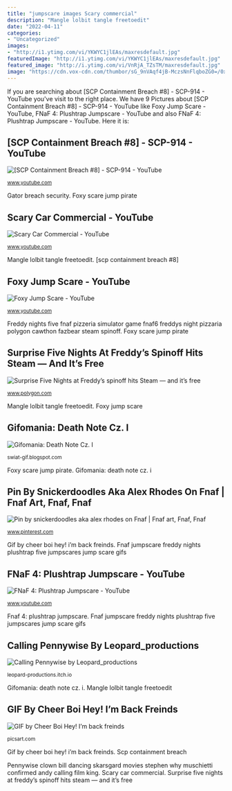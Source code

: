 ```yaml
---
title: "jumpscare images Scary commercial"
description: "Mangle lolbit tangle freetoedit"
date: "2022-04-11"
categories:
- "Uncategorized"
images:
- "http://i1.ytimg.com/vi/YKWYC1jlEAs/maxresdefault.jpg"
featuredImage: "http://i1.ytimg.com/vi/YKWYC1jlEAs/maxresdefault.jpg"
featured_image: "http://i.ytimg.com/vi/VnRjA_TZsTM/maxresdefault.jpg"
image: "https://cdn.vox-cdn.com/thumbor/sG_9nVAqf4jB-MczsNnFlqboZG0=/0x28:1438x781/fit-in/1200x630/cdn.vox-cdn.com/uploads/chorus_asset/file/9809345/fnaf6.jpg"
---
```


If you are searching about [SCP Containment Breach #8] - SCP-914 - YouTube you've visit to the right place. We have 9 Pictures about [SCP Containment Breach #8] - SCP-914 - YouTube like Foxy Jump Scare - YouTube, FNaF 4: Plushtrap Jumpscare - YouTube and also FNaF 4: Plushtrap Jumpscare - YouTube. Here it is:

## [SCP Containment Breach #8] - SCP-914 - YouTube

![[SCP Containment Breach #8] - SCP-914 - YouTube](http://i1.ytimg.com/vi/YKWYC1jlEAs/maxresdefault.jpg "Gator breach security")

<small>www.youtube.com</small>

Gator breach security. Foxy scare jump pirate

## Scary Car Commercial - YouTube

![Scary Car Commercial - YouTube](https://i.ytimg.com/vi/lwnvpRob7iE/hqdefault.jpg "Calling pennywise by leopard_productions")

<small>www.youtube.com</small>

Mangle lolbit tangle freetoedit. [scp containment breach #8]

## Foxy Jump Scare - YouTube

![Foxy Jump Scare - YouTube](http://i.ytimg.com/vi/VnRjA_TZsTM/maxresdefault.jpg "Pin by snickerdoodles aka alex rhodes on fnaf")

<small>www.youtube.com</small>

Freddy nights five fnaf pizzeria simulator game fnaf6 freddys night pizzaria polygon cawthon fazbear steam spinoff. Foxy scare jump pirate

## Surprise Five Nights At Freddy’s Spinoff Hits Steam — And It’s Free

![Surprise Five Nights at Freddy’s spinoff hits Steam — and it’s free](https://cdn.vox-cdn.com/thumbor/sG_9nVAqf4jB-MczsNnFlqboZG0=/0x28:1438x781/fit-in/1200x630/cdn.vox-cdn.com/uploads/chorus_asset/file/9809345/fnaf6.jpg "Scp containment breach")

<small>www.polygon.com</small>

Mangle lolbit tangle freetoedit. Foxy jump scare

## Gifomania: Death Note Cz. I

![Gifomania: Death Note Cz. I](http://1.bp.blogspot.com/-Tj0x2h6tjDk/UBfjmlGzJrI/AAAAAAAAAF8/tY-Gnclp-cA/s320/__l_____death_note_by_niilode-d3ksanp.gif "Gifomania: death note cz. i")

<small>swiat-gif.blogspot.com</small>

Foxy scare jump pirate. Gifomania: death note cz. i

## Pin By Snickerdoodles Aka Alex Rhodes On Fnaf | Fnaf Art, Fnaf, Fnaf

![Pin by snickerdoodles aka alex rhodes on Fnaf | Fnaf art, Fnaf, Fnaf](https://i.pinimg.com/736x/f2/76/23/f27623e3d7567f20a2050163f942cbc7.jpg "[scp containment breach #8]")

<small>www.pinterest.com</small>

Gif by cheer boi hey! i’m back freinds. Fnaf jumpscare freddy nights plushtrap five jumpscares jump scare gifs

## FNaF 4: Plushtrap Jumpscare - YouTube

![FNaF 4: Plushtrap Jumpscare - YouTube](https://i.ytimg.com/vi/xR88Hqx-RmM/maxresdefault.jpg "Scp containment breach")

<small>www.youtube.com</small>

Fnaf 4: plushtrap jumpscare. Fnaf jumpscare freddy nights plushtrap five jumpscares jump scare gifs

## Calling Pennywise By Leopard_productions

![Calling Pennywise by Leopard_productions](https://img.itch.zone/aW1hZ2UvMTg2MjE5Lzg3MTM0NS5qcGc=/original/Y2e18z.jpg "Mangle lolbit tangle freetoedit")

<small>leopard-productions.itch.io</small>

Gifomania: death note cz. i. Mangle lolbit tangle freetoedit

## GIF By Cheer Boi Hey! I’m Back Freinds

![GIF by Cheer Boi Hey! I’m back freinds](https://cdn130.picsart.com/292614762017201.gif?to=min&amp;r=1024 "Pin by snickerdoodles aka alex rhodes on fnaf")

<small>picsart.com</small>

Gif by cheer boi hey! i’m back freinds. Scp containment breach

Pennywise clown bill dancing skarsgard movies stephen why muschietti confirmed andy calling film king. Scary car commercial. Surprise five nights at freddy’s spinoff hits steam — and it’s free

